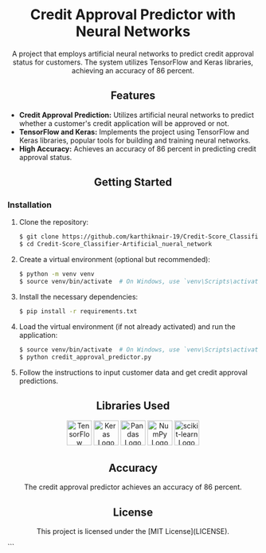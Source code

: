 
<!-- Project Title -->
<h1 align="center">Credit Approval Predictor with Neural Networks</h1>

<!-- Project Description -->
<p align="center">
  A project that employs artificial neural networks to predict credit approval status for customers. The system utilizes TensorFlow and Keras libraries, achieving an accuracy of 86 percent.
</p>

<!-- Project Features -->
<h2 align="center">Features</h2>

- **Credit Approval Prediction:** Utilizes artificial neural networks to predict whether a customer's credit application will be approved or not.
- **TensorFlow and Keras:** Implements the project using TensorFlow and Keras libraries, popular tools for building and training neural networks.
- **High Accuracy:** Achieves an accuracy of 86 percent in predicting credit approval status.

<!-- Getting Started -->
<h2 align="center">Getting Started</h2>

### Installation

1. Clone the repository:

   ```bash
   $ git clone https://github.com/karthiknair-19/Credit-Score_Classifier-Artificial_nueral_network.git
   $ cd Credit-Score_Classifier-Artificial_nueral_network
   ```

2. Create a virtual environment (optional but recommended):

   ```bash
   $ python -m venv venv
   $ source venv/bin/activate  # On Windows, use `venv\Scripts\activate`
   ```

3. Install the necessary dependencies:

   ```bash
   $ pip install -r requirements.txt
   ```

4. Load the virtual environment (if not already activated) and run the application:

   ```bash
   $ source venv/bin/activate  # On Windows, use `venv\Scripts\activate`
   $ python credit_approval_predictor.py
   ```

5. Follow the instructions to input customer data and get credit approval predictions.

<!-- Libraries Used -->
<h2 align="center">Libraries Used</h2>

<p align="center">
  <img alt="TensorFlow Logo" src="https://upload.wikimedia.org/wikipedia/commons/2/2d/Tensorflow_logo.svg" height="50" />
  <img alt="Keras Logo" src="https://upload.wikimedia.org/wikipedia/commons/thumb/a/ae/Keras_logo.svg/512px-Keras_logo.svg.png" height="50" />
   <img alt="Pandas Logo" src="https://pandas.pydata.org/static/img/pandas.svg" height="50" />
  <img alt="NumPy Logo" src="https://upload.wikimedia.org/wikipedia/commons/3/31/NumPy_logo_2020.svg" height="50" />
  <img alt="scikit-learn Logo" src="https://scikit-learn.org/stable/_static/scikit-learn-logo-small.png" height="50" />
  <!-- Add more libraries as needed -->
</p>

<!-- Accuracy -->
<h2 align="center">Accuracy</h2>

<p align="center">
  The credit approval predictor achieves an accuracy of 86 percent.
</p>

<!-- License -->
<h2 align="center">License</h2>

<p align="center">
  This project is licensed under the [MIT License](LICENSE).
</p>
```
